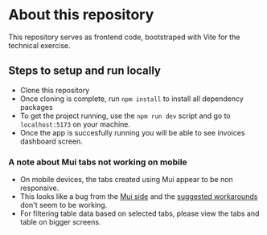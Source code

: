 # About this repository

This repository serves as frontend code, bootstraped with Vite for the technical exercise.

## Steps to setup and run locally

- Clone this repository
- Once cloning is complete, run `npm install` to install all dependency packages
- To get the project running, use the `npm run dev` script and go to `localhost:5173` on your machine.
- Once the app is succesfully running you will be able to see invoices dashboard screen.

### A note about Mui tabs not working on mobile
- On mobile devices, the tabs created using Mui appear to be non responsive.
- This looks like a bug from the [Mui side](https://github.com/mui/material-ui/issues/32749) and the [suggested workarounds](https://stackoverflow.com/questions/72085892/mui-the-value-provided-to-the-tabs-component-is-invalid-the-tab-with-this-v) don't seem to be working.
- For filtering table data based on selected tabs, please view the tabs and table on bigger screens. 